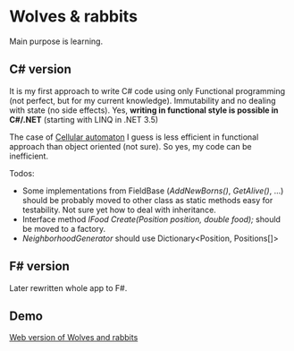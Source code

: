 # Wolves & rabbits

Main purpose is learning.

## C# version

It is my first approach to write C# code using only Functional programming (not perfect, but for my current knowledge). Immutability and no dealing with state (no side effects). Yes, **writing in functional style is possible in C#/.NET** (starting with LINQ in .NET 3.5)

The case of [Cellular automaton] I guess is less efficient in functional approach than object oriented (not sure). So yes, my code can be inefficient.

Todos:
  - Some implementations from FieldBase (*AddNewBorns()*, *GetAlive()*, ...) should be probably moved to other class as static methods easy for testability. Not sure yet how to deal with inheritance.
  - Interface method *IFood Create(Position position, double food);* should be moved to a factory.
  - *NeighborhoodGenerator* should use Dictionary<Position, Positions[]>

## F# version

Later rewritten whole app to F#.

## Demo

[Web version of Wolves and rabbits]



[Cellular automaton]:http://en.wikipedia.org/wiki/Cellular_automaton
[Web version of Wolves and rabbits]:http://wolves-and-rabbits.krzysztofmorcinek.com/